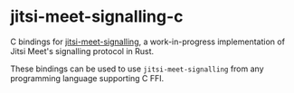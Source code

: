 # jitsi-meet-signalling-c

C bindings for [jitsi-meet-signalling](https://github.com/avstack/jitsi-meet-signalling), a work-in-progress implementation of Jitsi Meet's signalling protocol in Rust.

These bindings can be used to use `jitsi-meet-signalling` from any programming language supporting C FFI.
